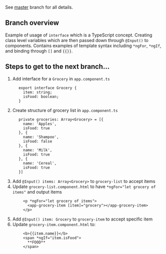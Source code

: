 See [master](https://github.com/dstanich/intro-to-angular-presentation) branch for all details.

## Branch overview
Example of usage of `interface` which is a TypeScript concept.  Creating class level variables which are then passed down through `@Input()` to components.  Contains examples of template syntax including `*ngFor`, `*ngIf`, and binding through `[]` and `{{}}`.

## Steps to get to the next branch...
1.  Add interface for a `Grocery` in `app.component.ts`
```
      export interface Grocery {
        item: string;
        isFood: boolean;
      }
```

2.  Create structure of grocery list in `app.component.ts`
```
      private groceries: Array<Grocery> = [{
        name: 'Apples',
        isFood: true
      }, {
        name: 'Shampoo',
        isFood: false
      }, {
        name: 'Milk',
        isFood: true
      }, {
        name: 'Cereal',
        isFood: true
      }]
```

3.  Add `@Input() items: Array<Grocery>` to `grocery-list` to accept items
4.  Update `grocery-list.component.html` to have `*ngFor="let grocery of items"` and output items
```
        <p *ngFor="let grocery of items">
          <app-grocery-item [item]="grocery"></app-grocery-item>
        </p>
```

5.  Add `@Input() item: Grocery` to `grocery-item` to accept specific item
6.  Update `grocery-item.component.html` to:
```
        <b>{{item.name}}</b>
        <span *ngIf="item.isFood">
          **FOOD**
        </span>
```
